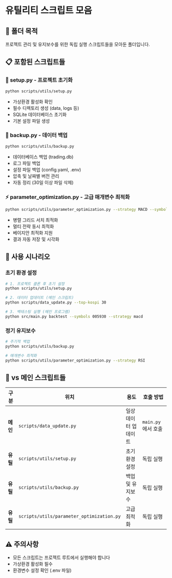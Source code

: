 # 유틸리티 스크립트 모음

## 📁 폴더 목적
프로젝트 관리 및 유지보수를 위한 독립 실행 스크립트들을 모아둔 폴더입니다.

## 📋 포함된 스크립트들

### 🔧 setup.py - 프로젝트 초기화
```bash
python scripts/utils/setup.py
```
- 가상환경 활성화 확인
- 필수 디렉토리 생성 (data, logs 등)
- SQLite 데이터베이스 초기화
- 기본 설정 파일 생성

### 💾 backup.py - 데이터 백업
```bash
python scripts/utils/backup.py
```
- 데이터베이스 백업 (trading.db)
- 로그 파일 백업
- 설정 파일 백업 (config.yaml, .env)
- 압축 및 날짜별 버전 관리
- 자동 정리 (30일 이상 파일 삭제)

### ⚡ parameter_optimization.py - 고급 매개변수 최적화
```bash
python scripts/utils/parameter_optimization.py --strategy MACD --symbols 005930,035720
```
- 병렬 그리드 서치 최적화
- 멀티 전략 동시 최적화
- 베이지안 최적화 지원
- 결과 자동 저장 및 시각화

## 🎯 사용 시나리오

### 초기 환경 설정
```bash
# 1. 프로젝트 클론 후 초기 설정
python scripts/utils/setup.py

# 2. 데이터 업데이트 (메인 스크립트)
python scripts/data_update.py --top-kospi 30

# 3. 백테스팅 실행 (메인 프로그램)
python src/main.py backtest --symbols 005930 --strategy macd
```

### 정기 유지보수
```bash
# 주기적 백업
python scripts/utils/backup.py

# 매개변수 최적화
python scripts/utils/parameter_optimization.py --strategy RSI
```

## 📝 vs 메인 스크립트들

| 구분 | 위치 | 용도 | 호출 방법 |
|------|------|------|-----------|
| **메인** | `scripts/data_update.py` | 일상 데이터 업데이트 | `main.py`에서 호출 |
| **유틸** | `scripts/utils/setup.py` | 초기 환경 설정 | 독립 실행 |
| **유틸** | `scripts/utils/backup.py` | 백업 및 유지보수 | 독립 실행 |
| **유틸** | `scripts/utils/parameter_optimization.py` | 고급 최적화 | 독립 실행 |

## ⚠️ 주의사항
- 모든 스크립트는 프로젝트 루트에서 실행해야 합니다
- 가상환경 활성화 필수
- 환경변수 설정 확인 (.env 파일) 